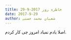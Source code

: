```yaml
---
title: خاطره روز 2017-9-29
date: 2017-9-29
author: شعبان محمد حسنی
---
```


اصلا یادم نمیاد امروز چی کار کردم.